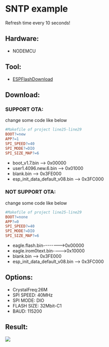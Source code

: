# SNTP example

Refresh time every 10 seconds!

## Hardware:
* NODEMCU

## Tool:
* [ESPFlashDownload](https://www.espressif.com/sites/default/files/tools/flash_download_tools_v3.6.4.rar)

## Download:

### SUPPORT OTA:

change some code like below
```makefile
#Makefile of project line25-line29
BOOT?=new
APP?=1
SPI_SPEED?=40
SPI_MODE?=DIO
SPI_SIZE_MAP?=6
```

* boot_v1.7.bin --> 0x00000
* user1.4096.new.6.bin --> 0x01000
* blank.bin --> 0x3FE000
* esp_init_data_default_v08.bin --> 0x3FC000

### NOT SUPPORT OTA:

change some code like below
```makefile
#Makefile of project line25-line29
BOOT?=none
APP?=0
SPI_SPEED?=40
SPI_MODE?=DIO
SPI_SIZE_MAP?=6
```

* eagle.flash.bin-------->0x00000
* eagle.irom0text.bin---->0x10000
* blank.bin --> 0x3FE000
* esp_init_data_default_v08.bin --> 0x3FC000

## Options:
* CrystalFreq:26M
* SPI SPEED: 40MHz
* SPI MODE: DIO
* FLASH SIZE: 32Mbit-C1
* BAUD: 115200

## Result:
![](https://github.com/imliubo/makingfunxyz-esp8266/blob/master/makingfunxyz-esp8266-NONOS/1.SNTP/sntp.png)